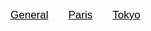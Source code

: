 <html>
<head>
<style>
	body {
		font-family: "Times New Roman", Times, serif;
	}
	
	.tab {
		overflow: hidden;
	}
	.tab button {
		background-color: inherit;
		float: left;
		border: none;
		outline: none;
		cursor: pointer;
		padding: 14px 16px;
		transition: 0.1s;
		font-size: 17px;
		font-family: "Times New Roman", Times, serif;
		text-decoration: underline;
	}
	.tab button.active {
		background-color: #fbfbfb;
	}
	.tabcontent {
		display: none;
		padding: 6px 12px;
		border-top: none;
	}
</style>
</head>
<body>

<div class="tab">
  <button class="tablinks" onclick="openCity(event, 'General')">General</button>
  <button class="tablinks" onclick="openCity(event, 'Paris')">Paris</button>
  <button class="tablinks" onclick="openCity(event, 'Tokyo')">Tokyo</button>
</div>

<div id="General" class="tabcontent">
	Fuel: <span id="fuel">0</span> Fuel
	
	
</div>

<div id="Paris" class="tabcontent">
  <h3>Paris</h3>
  <p>Paris is the capital of France.</p> 
</div>

<div id="Tokyo" class="tabcontent">
  <h3>Tokyo</h3>
  <p>Tokyo is the capital of Japan.</p>
</div>

<script>
function openCity(evt, cityName) {
    var i, tabcontent, tablinks;
    tabcontent = document.getElementsByClassName("tabcontent");
    for (i = 0; i < tabcontent.length; i++) {
        tabcontent[i].style.display = "none";
    }
    tablinks = document.getElementsByClassName("tablinks");
    for (i = 0; i < tablinks.length; i++) {
        tablinks[i].className = tablinks[i].className.replace(" active", "");
    }
    document.getElementById(cityName).style.display = "block";
    evt.currentTarget.className += " active";
}
</script>
     
</body>
</html> 
